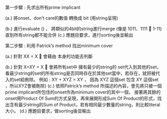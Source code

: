 第一步驟 : 先求出所有prime implicant

(a.)	將onset、don’t care的數值  轉換成 bit  (用string呈現)

(b.)	進行evaluate () ， 將類似的4bit的string進行merge
      (像是 1011、1111  1-11) 直到所有string都不能合併
(c.)	應題目要求，進行sorting後並輸出  

第二步驟 : 利用 Patrick’s method 找出minimum cover

(a.)	 針對 XX = X     會藉由 <set> 本身的功能去判斷
  
(b.)	針對 X+XY = X   會將所有set中 擁有最少的string的 set代入到其他的set，看最少string的set的所有string是否同時存在於其他set當中，若存在，就把被代入的set給刪除。
      例如 : XY + XYZ = XY ， 因為 XYZ 這個set 包含 XY 這個set ，所以XYZ會被刪除)
(c.)	依照Patrick’s method 所描述的內容，會先將只被一個prime implicant所包住的onset作為minimum cover的其中一個，
      接著將其餘的onset用Product Of Sum的方式呈現，再來展開形成Sum Of Product的形式，找出含有最少string的Sum of Product，若有相同最少數量的string，則比較literal大小。
(d.)	應題目要求，做sorting後並輸出
